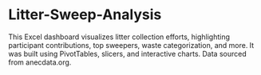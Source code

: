 # Litter-Sweep-Analysis
This Excel dashboard visualizes litter collection efforts, highlighting participant contributions, top sweepers, waste categorization, and more. It was built using PivotTables, slicers, and interactive charts. Data sourced from anecdata.org.
